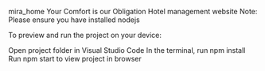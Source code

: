 mira_home
Your Comfort is our Obligation
Hotel management website
Note: Please ensure you have installed nodejs

To preview and run the project on your device:

Open project folder in Visual Studio Code
In the terminal, run npm install
Run npm start to view project in browser
